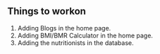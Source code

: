 ## Things to workon
1. Adding Blogs in the home page.
2. Adding BMI/BMR Calculator in the home page.
3. Adding the nutritionists in the database.
